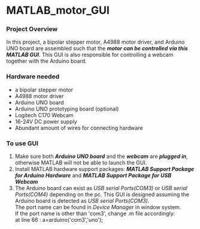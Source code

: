 # MATLAB_motor_GUI

### Project Overview
  In this project, a bipolar stepper motor, A4988 motor driver, and Arduino UNO board are assembled such that the ***motor can be controlled
  via this MATLAB GUI***. This GUI is also responsible for controlling a webcam together with the Arduino board.
  
### Hardware needed
  * a bipolar stepper motor
  * A4988 motor driver
  * Arduino UNO board
  * Arduino UNO prototyping board (optional)
  * Logitech C170 Webcam
  * 16-24V DC power supply
  * Abundant amount of wires for connecting hardware
  
### To use GUI
  1. Make sure both ***Arduino UNO board*** and the ***webcam*** are ***plugged in***, otherwise MATLAB will not be able to launch the GUI.
  2. Install MATLAB hardware support packages: ***MATLAB Support Package for Arduino Hardware*** and ***MATLAB Support Package for USB Webcam***
  3. The Arduino board can exist as *USB serial Ports(COM3)* or *USB serial Ports(COM4)* depending on the pc. This GUI is designed assuming the Arduino board is detected as *USB serial Ports(COM3)*.  
     The port name can be found in *Device Manager* in window system.  
     If the port name is other than 'com3', change .m file accordingly:  
                        at line 66 : a=arduino('com3','uno');
